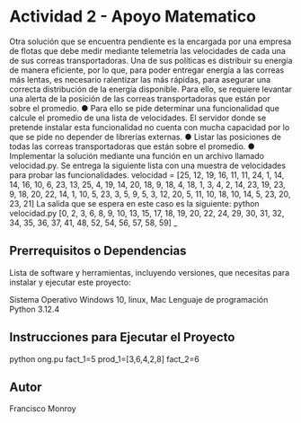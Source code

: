 # Actividad 2 - Apoyo Matematico

Otra solución que se encuentra pendiente es la encargada por una empresa de flotas que
debe medir mediante telemetría las velocidades de cada una de sus correas
transportadoras. Una de sus políticas es distribuir su energía de manera eficiente, por lo que,
para poder entregar energía a las correas más lentas, es necesario ralentizar las más
rápidas, para asegurar una correcta distribución de la energía disponible. Para ello, se
requiere levantar una alerta de la posición de las correas transportadoras que están por
sobre el promedio.
● Para ello se pide determinar una funcionalidad que calcule el promedio de una lista
de velocidades. El servidor donde se pretende instalar esta funcionalidad no cuenta
con mucha capacidad por lo que se pide no depender de librerías externas.
● Listar las posiciones de todas las correas transportadoras que están sobre el
promedio.
● Implementar la solución mediante una función en un archivo llamado velocidad.py.
Se entrega la siguiente lista con una muestra de velocidades para probar las
funcionalidades.
velocidad = [25, 12, 19, 16, 11, 11, 24, 1,
14, 14, 16, 10, 6, 23, 13, 25, 4, 19,
14, 20, 18, 9, 18, 4, 18, 1, 3, 4, 2,
14, 23, 19, 23, 9, 18, 20, 22, 14, 1,
10, 5, 23, 3, 5, 9, 5, 3, 12, 20, 5,
11, 10, 18, 10, 14, 5, 23, 20, 23, 21]
La salida que se espera en este caso es la siguiente:
python velocidad.py
[0, 2, 3, 6, 8, 9, 10, 13, 15, 17, 18, 19, 20, 22, 24, 29, 30, 31, 32,
34, 35, 36, 37, 41, 48, 52, 54, 56, 57, 58, 59]
_


## Prerrequisitos o Dependencias
Lista de software y herramientas, incluyendo versiones, que necesitas para instalar y ejecutar este proyecto:

Sistema Operativo  Windows 10, linux, Mac
Lenguaje de programación Python 3.12.4

## Instrucciones para Ejecutar el Proyecto
python ong.pu fact_1=5 prod_1=[3,6,4,2,8] fact_2=6


## Autor
Francisco Monroy